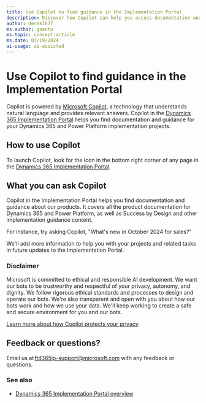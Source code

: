 ```yaml
---
title: Use Copilot to find guidance in the Implementation Portal
description: Discover how Copilot can help you access documentation and other resources for your Dynamics 365 and Power Platform projects in the Implementation Portal.
author: dereklh77
ms.author: goantu
ms.topic: concept-article
ms.date: 03/19/2024
ai-usage: ai-assisted
---
```


# Use Copilot to find guidance in the Implementation Portal

Copilot is powered by [Microsoft Copilot](/copilot/overview), a technology that understands natural language and provides relevant answers. Copilot in the [Dynamics 365 Implementation Portal](https://aka.ms/D365ImplementationPortal) helps you find documentation and guidance for your Dynamics 365 and Power Platform implementation projects.

## How to use Copilot

To launch Copilot, look for the icon in the bottom right corner of any page in the [Dynamics 365 Implementation Portal](https://aka.ms/D365ImplementationPortal).

## What you can ask Copilot

Copilot in the Implementation Portal helps you find documentation and guidance about our products. It covers all the product documentation for Dynamics 365 and Power Platform, as well as Success by Design and other implementation guidance content.

For instance, try asking Copilot, "What's new in October 2024 for sales?"

We'll add more information to help you with your projects and related tasks in future updates to the Implementation Portal.

### Disclaimer

Microsoft is committed to ethical and responsible AI development. We want our bots to be trustworthy and respectful of your privacy, autonomy, and dignity. We follow rigorous ethical standards and processes to design and operate our bots. We're also transparent and open with you about how our bots work and how we use your data. We'll keep working to create a safe and secure environment for you and our bots.

[Learn more about how Copilot protects your privacy](/copilot/privacy-and-protections).

## Feedback or questions?

Email us at [ftd365ip-support@microsoft.com](mailto:ftd365ip-support@microsoft.com) with any feedback or questions.

### See also

- [Dynamics 365 Implementation Portal overview](overview.md)
